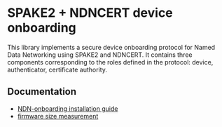 # SPAKE2 + NDNCERT device onboarding

This library implements a secure device onboarding protocol for Named Data Networking using SPAKE2 and NDNCERT.
It contains three components corresponding to the roles defined in the protocol: device, authenticator, certificate authority.

## Documentation

* [NDN-onboarding installation guide](docs/INSTALL.md)
* [firmware size measurement](docs/size.md)
